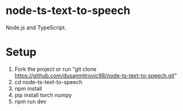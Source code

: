 # node-ts-text-to-speech

Node.js and TypeScript.

# Setup

1. Fork the project or run "git clone https://github.com/dusanmitrovic98/node-ts-text-to-speech.git"
2. cd node-ts-text-to-speech
3. npm install
4. pip install torch numpy
5. npm run dev
